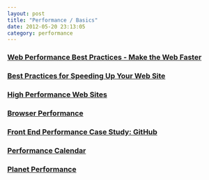 ```yaml
---
layout: post
title: "Performance / Basics"
date: 2012-05-20 23:13:05
category: performance
---
```


### [Web Performance Best Practices - Make the Web Faster](https://developers.google.com/speed/docs/best-practices/rules_intro)

### [Best Practices for Speeding Up Your Web Site](http://developer.yahoo.com/performance/rules.html)

### [High Performance Web Sites](http://stevesouders.com/hpws/rules.php)

### [Browser Performance](http://static.trygve-lie.com/doc/browser_performance/#slide1)

### [Front End Performance Case Study: GitHub](http://blog.jphpsf.com/2012/04/28/front-end-performance-case-study-github/)

### [Performance Calendar](http://calendar.perfplanet.com/2011/)

### [Planet Performance](http://www.perfplanet.com/)
